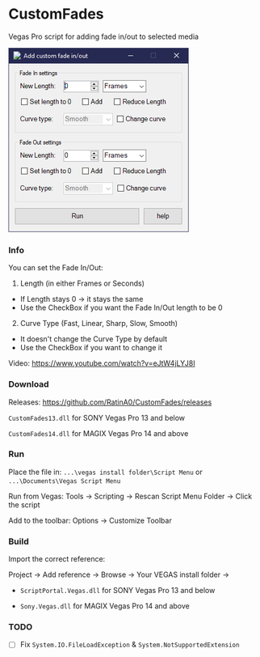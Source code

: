 # CustomFades
Vegas Pro script for adding fade in/out to selected media

![](preview.png)

### Info
You can set the Fade In/Out:
1. Length (in either Frames or Seconds)
  - If Length stays 0 -> it stays the same
  - Use the CheckBox if you want the Fade In/Out length to be 0
2. Curve Type (Fast, Linear, Sharp, Slow, Smooth)
  - It doesn't change the Curve Type by default
  - Use the CheckBox if you want to change it
  
Video: https://www.youtube.com/watch?v=eJtW4jLYJ8I

### Download
Releases: https://github.com/RatinA0/CustomFades/releases

`CustomFades13.dll` for SONY Vegas Pro 13 and below

`CustomFades14.dll` for MAGIX Vegas Pro 14 and above

### Run
Place the file in: `...\vegas install folder\Script Menu` or `...\Documents\Vegas Script Menu`

Run from Vegas: Tools -> Scripting -> Rescan Script Menu Folder -> Click the script

Add to the toolbar: Options -> Customize Toolbar

### Build
Import the correct reference:

Project -> Add reference -> Browse -> Your VEGAS install folder ->

- `ScriptPortal.Vegas.dll` for SONY Vegas Pro 13 and below

- `Sony.Vegas.dll` for MAGIX Vegas Pro 14 and above

### TODO
- [ ] Fix `System.IO.FileLoadException` & `System.NotSupportedExtension`
